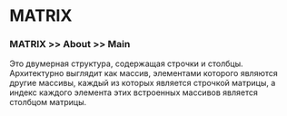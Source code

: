 # MATRIX

### MATRIX >> About >> Main
Это двумерная структура, содержащая строчки и столбцы.  
Архитектурно выглядит как массив, элементами которого являются другие массивы, каждый из которых является строчкой матрицы, а индекс каждого элемента этих встроенных массивов является столбцом матрицы. 